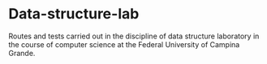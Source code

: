 # Data-structure-lab
Routes and tests carried out in the discipline of data structure laboratory in the course of computer science at the Federal University of Campina Grande.
